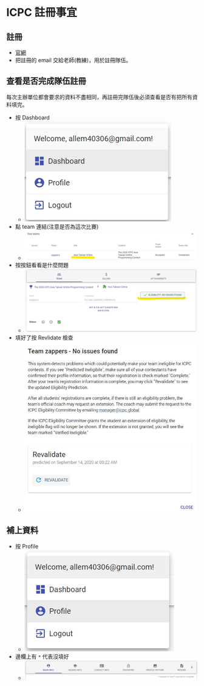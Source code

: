 # ICPC 註冊事宜

## 註冊

- [官網](https://icpc.global/)
- 把註冊的 email 交給老師(教練)，用於註冊隊伍。

## 查看是否完成隊伍註冊

每次主辦單位都會要求的資料不盡相同，再註冊完隊伍後必須查看是否有把所有資料填完。

- 按 Dashboard
	- ![](images/icpc1.png)
- 點 team 連結(注意是否為這次比賽)
	- ![](images/icpc2.png)
- 按按鈕看看是什麼問題
	- ![](images/icpc3.png)
- 填好了按 Revlidate 檢查
	- ![](images/icpc4.png)

## 補上資料

- 按 Profile
    - ![](images/icpc5.png)
- 邊欄上有 `*` 代表沒填好
    - ![](images/icpc6.png)
